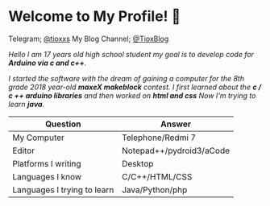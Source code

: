 # Welcome to My Profile! 👋

Telegram; [@tioxxs](https://t.me/tioxxs)
My Blog Channel; [@TioxBlog](https://t.me/tioxblog)

*Hello I am 17 years old high school student my goal is to develop code for **Arduino via c and c++**.*


*I started the software 
with the dream of gaining a computer for the 8th grade 2018 year-old **maxeX makeblock** contest. I first learned about the **c / c ++ arduino libraries** and then worked on **html and css** Now I'm trying to learn **java**.*



Question | Answer
--- | --- 
My Computer  | Telephone/Redmi 7
Editor  | Notepad++/pydroid3/aCode
Platforms I writing | Desktop
Languages I know  | C/C++/HTML/CSS
Languages I trying to learn | Java/Python/php
